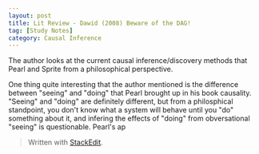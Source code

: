 ```yaml
---
layout: post
title: Lit Review - Dawid (2008) Beware of the DAG!
tag: [Study Notes]
category: Causal Inference
---
```

The author looks at the current causal inference/discovery methods that Pearl and Sprite from a philosophical perspective. 

One thing quite interesting that the author mentioned is the difference between "seeing" and "doing" that Pearl brought up in his book causality. "Seeing" and "doing" are definitely different, but from a philosphical standpoint, you don't know what a system will behave until you "do" something about it, and infering the effects of "doing" from obversational "seeing" is questionable. Pearl's ap


> Written with [StackEdit](https://stackedit.io/).
<!--stackedit_data:
eyJoaXN0b3J5IjpbODEzNzMxMTU2LDg5MDg5NTE3NCwtMTUzMj
Y5Nzg3XX0=
-->